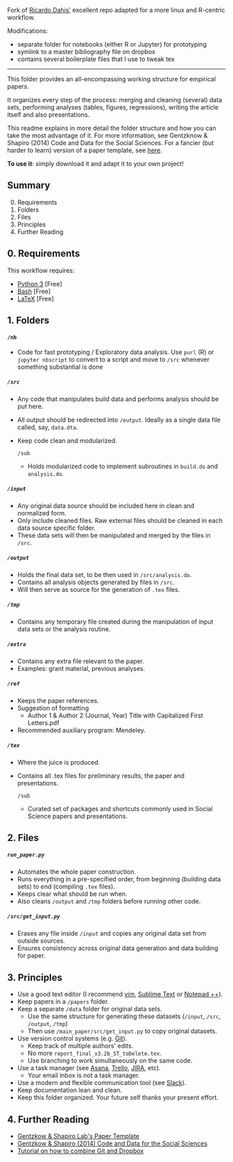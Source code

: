 
Fork of [Ricardo Dahis'](https://github.com/rdahis/paper_template) excellent repo adapted
for a more linux and R-centric workflow.

Modifications:
- separate folder for notebooks (either R or Jupyter) for prototyping
- symlink to a master bibliography file on dropbox
- contains several boilerplate files that I use to tweak tex


---

This folder provides an all-encompassing working structure for empirical papers.

It organizes every step of the process: merging and cleaning (several)
data sets, performing analyses (tables, figures, regressions), writing
the article itself and also presentations.

This readme explains in more detail the folder structure and how you
can take the most advantage of it. For more information, see Gentzknow
& Shapiro (2014) Code and Data for the Social Sciences. For a fancier
(but harder to learn) version of a paper template, see
[here](https://github.com/gslab-econ/template).

**To use it**: simply download it and adapt it to your own project!


## Summary
0. Requirements
1. Folders
2. Files
3. Principles
4. Further Reading


## 0. Requirements

This workflow requires:
- [Python 3](https://www.python.org) [Free] 
- [Bash](https://www.gnu.org/software/bash/) [Free]
- [LaTeX](https://www.latex-project.org) [Free]

## 1. Folders

#### `/nb`
- Code for fast prototyping / Exploratory data analysis. Use `purl` (R) or `jupyter nbscript` to convert to a script and move to `/src` whenever something substantial is done

##### `/src`
- Any code that manipulates build data and performs analysis should be put here.
- All output should be redirected into `/output`. Ideally as a single data file called, say, `data.dta`.
- Keep code clean and modularized.

  `/sub`
  - Holds modularized code to implement subroutines in `build.do` and `analysis.do`.
  
##### `/input`
- Any original data source should be included here in clean and normalized form.
- Only include cleaned files. Raw external files should be cleaned in each data source specific folder.
- These data sets will then be manipulated and merged by the files in `/src`.
  
##### `/output`
- Holds the final data set, to be then used in `/src/analysis.do`.
- Contains all analysis objects generated by files in `/src`.
- Will then serve as source for the generation of `.tex` files.
	
##### `/tmp`
- Contains any temporary file created during the manipulation of input data sets or the analysis routine.

##### `/extra`
- Contains any extra file relevant to the paper.
- Examples: grant material, previous analyses.

##### `/ref`
- Keeps the paper references.
- Suggestion of formatting
  - Author 1 & Author 2 (Journal, Year) Title with Capitalized First Letters.pdf
- Recommended auxiliary program: Mendeley.

##### `/tex`
- Where the juice is produced.
- Contains all .tex files for preliminary results, the paper and presentations.

  `/sub`
  - Curated set of packages and shortcuts commonly used in Social Science papers and presentations.


## 2. Files

##### `run_paper.py`
- Automates the whole paper construction.
- Runs everything in a pre-specified order, from beginning (building data sets) to end (compiling `.tex` files).
- Keeps clear what should be run when.
- Also cleans `/output` and `/tmp` folders before running other code.

##### `/src/get_input.py`
- Erases any file inside `/input` and copies any original data set from outside sources.
- Ensures consistency across original data generation and data building for paper.



## 3. Principles

- Use a good text editor (I recommend [vim](http://www.vim.org/), [Sublime Text](https://www.sublimetext.com/) or [Notepad ++](https://notepad-plus-plus.org/)).
- Keep papers in a `/papers` folder.
- Keep a separate `/data` folder for original data sets.
	- Use the same structure for generating these datasets (`/input`, `/src`, `/output`, `/tmp`)
	- Then use `/main_paper/src/get_input.py` to copy original datasets.
- Use version control systems (e.g. [Git](https://git-scm.com/)).
	- Keep track of multiple authors' edits.
	- No more `report_final_v3.2b_ST_toDelete.tex`.
	- Use branching to work simultaneously on the same code.
- Use a task manager (see [Asana](https://asana.com), [Trello](https://trello.com/), [JIRA](https://www.atlassian.com/software/jira), etc).
	- Your email inbox is not a task manager.
- Use a modern and flexible communication tool (see [Slack](https://slack.com)).
- Keep documentation lean and clean.
- Keep this folder organized. Your future self thanks your present effort.

## 4. Further Reading

- [Gentzkow & Shapiro Lab's Paper Template](https://github.com/gslab-econ/template)
- [Gentzkow & Shapiro (2014) Code and Data for the Social Sciences](https://web.stanford.edu/~gentzkow/research/CodeAndData.pdf)
- [Tutorial on how to combine Git and Dropbox](https://github.com/kbjarkefur/GitHubDropBox)

